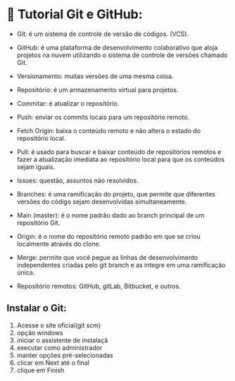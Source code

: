 # 📝 Tutorial Git e GitHub:

* Git: é um sistema de controle de versão de códigos. (VCS). 

* GitHub: é uma plataforma de desenvolvimento colaborativo que aloja projetos na nuvem utilizando o sistema de controle de versões chamado Git.

* Versionamento: muitas versões de uma mesma coisa.

* Repositório: é um armazenamento virtual para projetos.

* Commitar: é atualizar o repositório.

* Push: enviar os commits locais para um repositório remoto.

* Fetch Origin: baixa o conteúdo remoto e não altera o estado do repositório local. 

* Pull: é usado para buscar e baixar conteúdo de repositórios remotos e fazer a atualização imediata ao repositório local para que os conteúdos sejam iguais. 

* Issues: questão, assuntos não resolvidos.

* Branches: é uma ramificação do projeto, que permite que diferentes versões do código sejam desenvolvidas simultaneamente.

* Main (master): é o nome padrão dado ao branch principal de um repositório Git.

* Origin: é o nome do repositório remoto padrão em que se criou localmente através do clone.

* Merge: permite que você pegue as linhas de desenvolvimento independentes criadas pelo git branch e as integre em uma ramificação única.

* Repositório remotos: GitHub, gitLab, Bitbucket, e outros.

## Instalar o Git:
1. Acesse o site oficial(git scm) 
2. opção windows
2. iniciar o assistente de instalaçã
3. executar como administrador
4. manter opções pré-selecionadas
5. clicar em Next até o final 
6. clique em Finish
